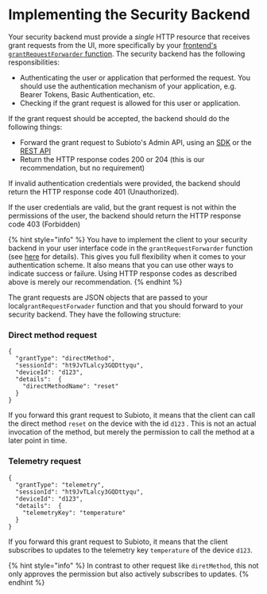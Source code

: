 # Implementing the Security Backend

Your security backend must provide a _single_ HTTP resource that receives grant requests from the UI, more specifically by your [frontend's `grantRequestForwarder` function](implementing-the-grantrequestforwarder-function.md). The security backend has the following responsibilities:

* Authenticating the user or application that performed the request. You should use the authentication mechanism of your application, e.g. Bearer Tokens, Basic Authentication, etc.
* Checking if the grant request is allowed for this user or application.

If the grant request should be accepted, the backend should do the following things:

* Forward the grant request to Subioto's Admin API, using an [SDK](admin-sdks/) or the [REST API](admin-rest-api.md)
* Return the HTTP response codes 200 or 204 \(this is our recommendation, but no requirement\)

If invalid authentication credentials were provided, the backend should return the HTTP response code 401 \(Unauthorized\).

If the user credentials are valid, but the grant request is not within the permissions of the user, the backend should return the HTTP response code 403 \(Forbidden\)

{% hint style="info" %}
You have to implement the client to your security backend in your user interface code in the `grantRequestForwarder` function \(see [here](implementing-the-grantrequestforwarder-function.md) for details\). This gives you full flexibility when it comes to your authentication scheme. It also means that you can use other ways to indicate success or failure. Using HTTP response codes as described above is merely our recommendation.
{% endhint %}

The grant requests are JSON objects that are passed to your local`grantRequestForwader` function and that you should forward to your security backend. They have the following structure:

### Direct method request

```text
{
  "grantType": "directMethod",
  "sessionId": "ht9JvTLalcy3GQDttyqu",
  "deviceId": "d123",
  "details":  {
    "directMethodName": "reset"
  }
}
```

If you forward this grant request to Subioto, it means that the client can call the direct method `reset` on the device with the id `d123` . This is not an actual invocation of the method, but merely the permission to call the method at a later point in time.

### Telemetry request

```text
{
  "grantType": "telemetry",
  "sessionId": "ht9JvTLalcy3GQDttyqu",
  "deviceId": "d123",
  "details":  {
    "telemetryKey": "temperature"
  }
}
```

If you forward this grant request to Subioto, it means that the client subscribes to updates to the telemetry key `temperature` of the device `d123`.

{% hint style="info" %}
In contrast to other request like `diretMethod`, this not only approves the permission but also actively subscribes to updates.
{% endhint %}

